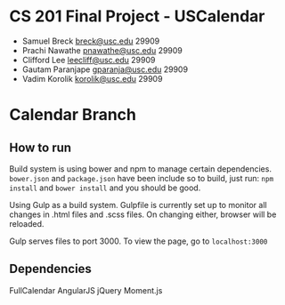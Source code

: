 # CS 201 Final Project - USCalendar

- Samuel Breck breck@usc.edu 29909
- Prachi Nawathe pnawathe@usc.edu 29909
- Clifford Lee leecliff@usc.edu 29909
- Gautam Paranjape gparanja@usc.edu 29909
- Vadim Korolik korolik@usc.edu 29909

# Calendar Branch
## How to run
Build system is using bower and npm to manage certain dependencies. `bower.json` and `package.json` have been include so to build, just run: `npm install` and `bower install` and you should be good.

Using Gulp as a build system. Gulpfile is currently set up to monitor all changes in .html files and .scss files. On changing either, browser will be reloaded.

Gulp serves files to port 3000. To view the page, go to `localhost:3000`

## Dependencies
FullCalendar
AngularJS
jQuery
Moment.js
